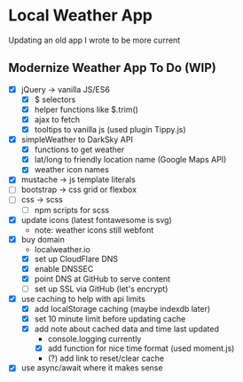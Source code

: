 # Local Weather App

Updating an old app I wrote to be more current

## Modernize Weather App To Do (WIP)

- [x] jQuery -> vanilla JS/ES6
  - [x] $ selectors
  - [x] helper functions like $.trim()
  - [x] ajax to fetch
  - [x] tooltips to vanilla js (used plugin Tippy.js)
- [x] simpleWeather to DarkSky API
  - [x] functions to get weather
  - [x] lat/long to friendly location name (Google Maps API)
  - [x] weather icon names
- [x] mustache -> js template literals
- [ ] bootstrap -> css grid or flexbox
- [ ] css -> scss
  - [ ] npm scripts for scss
- [x] update icons (latest fontawesome is svg)
  - note: weather icons still webfont
- [x] buy domain
  - localweather.io
  - [x] set up CloudFlare DNS
  - [x] enable DNSSEC
  - [x] point DNS at GitHub to serve content
  - [ ] set up SSL via GitHub (let's encrypt)
- [x] use caching to help with api limits
  - [x] add localStorage caching (maybe indexdb later)
  - [x] set 10 minute limit before updating cache
  - [x] add note about cached data and time last updated
    - console.logging currently
    - [x] add function for nice time format (used moment.js)
    - (?) add link to reset/clear cache
- [x] use async/await where it makes sense